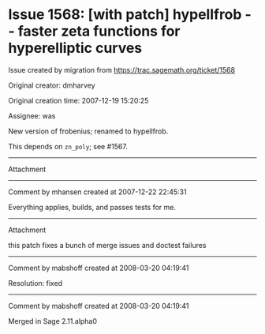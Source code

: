 # Issue 1568: [with patch] hypellfrob -- faster zeta functions for hyperelliptic curves

Issue created by migration from https://trac.sagemath.org/ticket/1568

Original creator: dmharvey

Original creation time: 2007-12-19 15:20:25

Assignee: was

New version of frobenius; renamed to hypellfrob.

This depends on `zn_poly`; see #1567.



---

Attachment


---

Comment by mhansen created at 2007-12-22 22:45:31

Everything applies, builds, and passes tests for me.


---

Attachment

this patch fixes a bunch of merge issues and doctest failures


---

Comment by mabshoff created at 2008-03-20 04:19:41

Resolution: fixed


---

Comment by mabshoff created at 2008-03-20 04:19:41

Merged in Sage 2.11.alpha0
